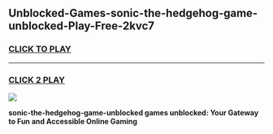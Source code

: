 
## Unblocked-Games-sonic-the-hedgehog-game-unblocked-Play-Free-2kvc7
<h3>
<a href="https://premium76.site?title=sonic-the-hedgehog-game-unblocked&ref=21A">CLICK TO PLAY</a></h3>
<hr>

<h3>
<a href="https://premium76.site?title=sonic-the-hedgehog-game-unblocked&ref=21A">CLICK 2 PLAY</a>
  
</h3>

<a href="https://premium76.site?title=sonic-the-hedgehog-game-unblocked&ref=21A"><img src="https://clearcache.store/games.png"></a>


**sonic-the-hedgehog-game-unblocked games unblocked: Your Gateway to Fun and Accessible Online Gaming**
